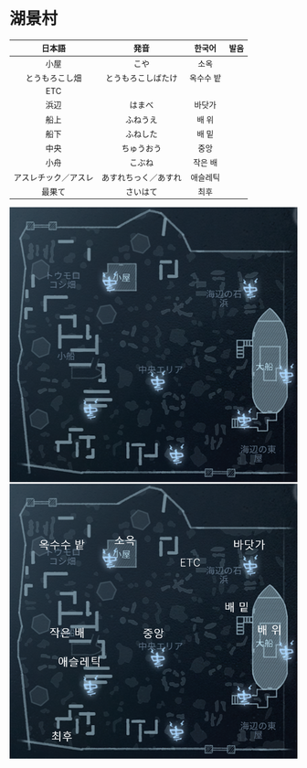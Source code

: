 # 湖景村

|日本語|発音|한국어|발음|
|:-:|:-:|:-:|:-:|
|小屋|こや|소옥||
|とうもろこし畑|とうもろこしばたけ|옥수수 밭||
|ETC||||
|浜辺|はまべ|바닷가||
|船上|ふねうえ|배 위||
|船下|ふねした|배 밑||
|中央|ちゅうおう|중앙||
|小舟|こぶね|작은 배||
|アスレチック／アスレ|あすれちっく／あすれ|애슬레틱||
|最果て|さいはて|최후||

![湖景村(日本語)](./map_images/lakeside_village_ja.png)
![湖景村(韓国語)](./map_images/lakeside_village_ko.png)